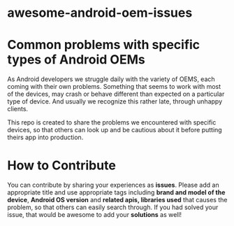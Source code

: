 # awesome-android-oem-issues
# Common problems with specific types of Android OEMs
As Android developers we struggle daily with the variety of OEMS, each coming with their own problems. Something that seems to work with most of the devices, may crash or behave different than expected on a particular type of device. And usually we recognize this rather late, through unhappy clients. 

This repo is created to share the problems we encountered with specific devices, so that others can look up and be cautious about it before putting theirs app into production. 

# How to Contribute

You can contribute by sharing your experiences as <b>issues</b>. Please add an appropriate title and use appropriate tags including <b>brand and model of the device</b>, <b>Android OS version</b> and <b>related apis, libraries used</b> that causes the problem, so that others can easily search through. If you had solved your issue, that would be awesome to add your <b>solutions</b> as well!
